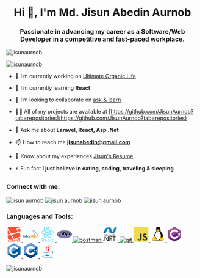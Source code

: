 <h1 align="center">Hi 👋, I'm Md. Jisun Abedin Aurnob</h1>
<h3 align="center">Passionate in advancing my career as a Software/Web Developer in a competitive and fast-paced workplace.</h3>

<p align="left"> <img src="https://komarev.com/ghpvc/?username=jisunaurnob&label=Profile%20views&color=0e75b6&style=flat" alt="jisunaurnob" /> </p>

<p align="left"> <a href="https://github.com/ryo-ma/github-profile-trophy"><img src="https://github-profile-trophy.vercel.app/?username=jisunaurnob" alt="jisunaurnob" /></a> </p>

- 🔭 I’m currently working on [Ultimate Organic Life](https://ultimateorganiclife.com/)

- 🌱 I’m currently learning **React**

- 👯 I’m looking to collaborate on [ask & learn](https://github.com/JisunAurnob/AskNLearn-Web-API)

- 👨‍💻 All of my projects are available at [https://github.com/JisunAurnob?tab=repositories](https://github.com/JisunAurnob?tab=repositories)

- 💬 Ask me about **Laravel, React, Asp .Net**

- 📫 How to reach me **jisunabedin@gmail.com**

- 📄 Know about my experiences [Jisun's Resume](https://drive.google.com/file/d/1ZtZ9yuXk_6CDQ1LjWoJb56IOzG-WAp9E/view?usp=sharing)

- ⚡ Fun fact **I just believe in eating, coding, traveling & sleeping**

<h3 align="left">Connect with me:</h3>
<p align="left">
<a href="https://www.linkedin.com/in/jisun-aurnob-55642619b/" target="blank"><img align="center" src="https://raw.githubusercontent.com/rahuldkjain/github-profile-readme-generator/master/src/images/icons/Social/linked-in-alt.svg" alt="jisun aurnob" height="30" width="40" /></a>
<a href="https://www.facebook.com/Jisun.Abedin/" target="blank"><img align="center" src="https://raw.githubusercontent.com/rahuldkjain/github-profile-readme-generator/master/src/images/icons/Social/facebook.svg" alt="jisun aurnob" height="30" width="40" /></a>
<a href="https://www.instagram.com/jisunaurnob/" target="blank"><img align="center" src="https://raw.githubusercontent.com/rahuldkjain/github-profile-readme-generator/master/src/images/icons/Social/instagram.svg" alt="jisun aurnob" height="30" width="40" /></a>
</p>

<h3 align="left">Languages and Tools:</h3>
<p align="left"> <a href="https://laravel.com/" target="_blank" rel="noreferrer"> <img src="https://raw.githubusercontent.com/devicons/devicon/master/icons/laravel/laravel-plain-wordmark.svg" alt="laravel" width="40" height="40"/> </a> <a href="https://www.mysql.com/" target="_blank" rel="noreferrer"> <img src="https://raw.githubusercontent.com/devicons/devicon/master/icons/mysql/mysql-original-wordmark.svg" alt="mysql" width="40" height="40"/> </a> <a href="https://reactjs.org/" target="_blank" rel="noreferrer"> <img src="https://raw.githubusercontent.com/devicons/devicon/master/icons/react/react-original-wordmark.svg" alt="react" width="40" height="40"/>  </a> <a href="https://www.php.net" target="_blank" rel="noreferrer"> <img src="https://raw.githubusercontent.com/devicons/devicon/master/icons/php/php-original.svg" alt="php" width="40" height="40"/> </a> <a href="https://postman.com" target="_blank" rel="noreferrer"> <img src="https://www.vectorlogo.zone/logos/getpostman/getpostman-icon.svg" alt="postman" width="40" height="40"/> </a> <a href="https://dotnet.microsoft.com/" target="_blank" rel="noreferrer"> <img src="https://raw.githubusercontent.com/devicons/devicon/master/icons/dot-net/dot-net-original-wordmark.svg" alt="dotnet" width="40" height="40"/> </a> <a href="https://git-scm.com/" target="_blank" rel="noreferrer"> <img src="https://www.vectorlogo.zone/logos/git-scm/git-scm-icon.svg" alt="git" width="40" height="40"/> </a> <a href="https://developer.mozilla.org/en-US/docs/Web/JavaScript" target="_blank" rel="noreferrer"> <img src="https://raw.githubusercontent.com/devicons/devicon/master/icons/javascript/javascript-original.svg" alt="javascript" width="40" height="40"/> </a> <a href="https://www.linux.org/" target="_blank" rel="noreferrer"> <img src="https://raw.githubusercontent.com/devicons/devicon/master/icons/linux/linux-original.svg" alt="linux" width="40" height="40"/> </a>  <a href="https://www.w3schools.com/cs/" target="_blank" rel="noreferrer"> <img src="https://raw.githubusercontent.com/devicons/devicon/master/icons/csharp/csharp-original.svg" alt="csharp" width="40" height="40"/> </a> <a href="https://www.cprogramming.com/" target="_blank" rel="noreferrer"> <img src="https://raw.githubusercontent.com/devicons/devicon/master/icons/c/c-original.svg" alt="c" width="40" height="40"/> </a> <a href="https://www.w3schools.com/cpp/" target="_blank" rel="noreferrer"> <img src="https://raw.githubusercontent.com/devicons/devicon/master/icons/cplusplus/cplusplus-original.svg" alt="cplusplus" width="40" height="40"/> </a> <a href="https://www.java.com" target="_blank" rel="noreferrer"> <img src="https://raw.githubusercontent.com/devicons/devicon/master/icons/java/java-original.svg" alt="java" width="40" height="40"/> </a> </p>

<p><img align="center" src="https://github-readme-stats.vercel.app/api/top-langs?username=jisunaurnob&show_icons=true&locale=en&layout=compact" alt="jisunaurnob" /></p>

